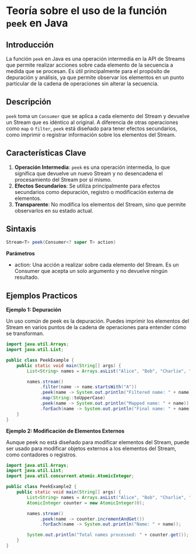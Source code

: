 # Teoría sobre el uso de la función `peek` en Java

## Introducción

La función `peek` en Java es una operación intermedia en la API de Streams que permite realizar acciones sobre cada elemento de la secuencia a medida que se procesan. Es útil principalmente para el propósito de depuración y análisis, ya que permite observar los elementos en un punto particular de la cadena de operaciones sin alterar la secuencia.

## Descripción

`peek` toma un `Consumer` que se aplica a cada elemento del Stream y devuelve un Stream que es idéntico al original. A diferencia de otras operaciones como `map` o `filter`, `peek` está diseñado para tener efectos secundarios, como imprimir o registrar información sobre los elementos del Stream.

## Características Clave

1. **Operación Intermedia**: `peek` es una operación intermedia, lo que significa que devuelve un nuevo Stream y no desencadena el procesamiento del Stream por sí mismo.
2. **Efectos Secundarios**: Se utiliza principalmente para efectos secundarios como depuración, registro o modificación externa de elementos.
3. **Transparente**: No modifica los elementos del Stream, sino que permite observarlos en su estado actual.

## Sintaxis

```java
Stream<T> peek(Consumer<? super T> action)
```
**Parámetros**
+ action: Una acción a realizar sobre cada elemento del Stream. Es un Consumer que acepta un solo argumento y no devuelve ningún resultado.

## Ejemplos Practicos

**Ejemplo 1: Depuración**

Un uso común de peek es la depuración. Puedes imprimir los elementos del Stream en varios puntos de la cadena de operaciones para entender cómo se transforman.

```java
import java.util.Arrays;
import java.util.List;

public class PeekExample {
    public static void main(String[] args) {
        List<String> names = Arrays.asList("Alice", "Bob", "Charlie", "David");

        names.stream()
             .filter(name -> name.startsWith("A"))
             .peek(name -> System.out.println("Filtered name: " + name))
             .map(String::toUpperCase)
             .peek(name -> System.out.println("Mapped name: " + name))
             .forEach(name -> System.out.println("Final name: " + name));
    }
}
```

**Ejemplo 2: Modificación de Elementos Externos**

Aunque peek no está diseñado para modificar elementos del Stream, puede ser usado para modificar objetos externos a los elementos del Stream, como contadores o registros.

```java
import java.util.Arrays;
import java.util.List;
import java.util.concurrent.atomic.AtomicInteger;

public class PeekExample2 {
    public static void main(String[] args) {
        List<String> names = Arrays.asList("Alice", "Bob", "Charlie", "David");
        AtomicInteger counter = new AtomicInteger(0);

        names.stream()
             .peek(name -> counter.incrementAndGet())
             .forEach(name -> System.out.println("Name: " + name));

        System.out.println("Total names processed: " + counter.get());
    }
}
```